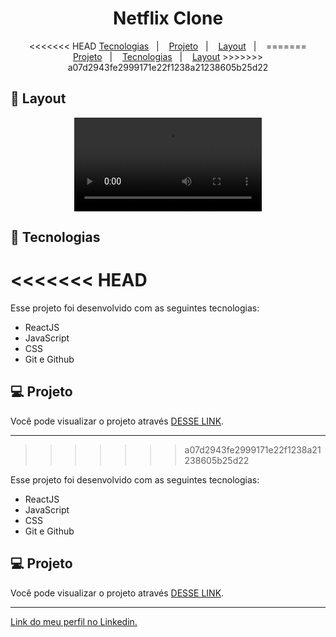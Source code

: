 <h1 align="center"> Netflix Clone </h1>

<p align="center">
<<<<<<< HEAD
  <a href="#-tecnologias">Tecnologias</a>&nbsp;&nbsp;&nbsp;|&nbsp;&nbsp;&nbsp;
  <a href="#-projeto">Projeto</a>&nbsp;&nbsp;&nbsp;|&nbsp;&nbsp;&nbsp;
  <a href="#-layout">Layout</a>&nbsp;&nbsp;&nbsp;|&nbsp;&nbsp;&nbsp;
=======
  <a href="#-projeto">Projeto</a>&nbsp;&nbsp;&nbsp;|&nbsp;&nbsp;&nbsp;
  <a href="#-tecnologias">Tecnologias</a>&nbsp;&nbsp;&nbsp;|&nbsp;&nbsp;&nbsp;
  <a href="#-layout">Layout</a>
>>>>>>> a07d2943fe2999171e22f1238a21238605b25d22
</p>

## 🔖 Layout

<p align="center">
  <video src="https://user-images.githubusercontent.com/111329429/201453300-a5c1afc1-89af-4f16-bc93-7213785c1c54.mp4">
</p>

## 🚀 Tecnologias
<<<<<<< HEAD
=======

Esse projeto foi desenvolvido com as seguintes tecnologias:

- ReactJS
- JavaScript
- CSS
- Git e Github

## 💻 Projeto

Você pode visualizar o projeto através [DESSE LINK](https://netflix-clone-b0789.web.app/).

---
>>>>>>> a07d2943fe2999171e22f1238a21238605b25d22

Esse projeto foi desenvolvido com as seguintes tecnologias:

- ReactJS
- JavaScript
- CSS
- Git e Github

## 💻 Projeto

Você pode visualizar o projeto através [DESSE LINK](https://netflix-clone-b0789.web.app/).

---

[Link do meu perfil no Linkedin.](https://www.linkedin.com/in/felipe-moises-4a1b58248/) 